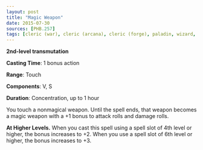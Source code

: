 ```yaml
---
layout: post
title: "Magic Weapon"
date: 2015-07-30
sources: [PHB.257]
tags: [cleric (war), cleric (arcana), cleric (forge), paladin, wizard, level2, transmutation]
---
```


**2nd-level transmutation**

**Casting Time**: 1 bonus action

**Range**: Touch

**Components**: V, S

**Duration**: Concentration, up to 1 hour

You touch a nonmagical weapon. Until the spell ends, that weapon becomes a magic weapon with a +1 bonus to attack rolls and damage rolls.

**At Higher Levels.** When you cast this spell using a spell slot of 4th level or higher, the bonus increases to +2. When you use a spell slot of 6th level or higher, the bonus increases to +3.
